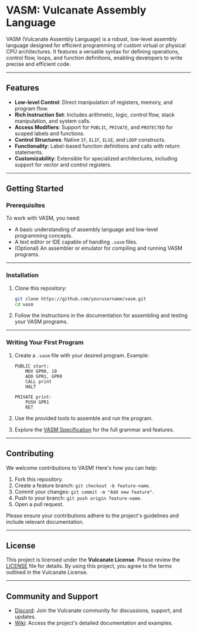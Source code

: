 
# VASM: Vulcanate Assembly Language

VASM (Vulcanate Assembly Language) is a robust, low-level assembly language designed for efficient programming of custom virtual or physical CPU architectures. It features a versatile syntax for defining operations, control flow, loops, and function definitions, enabling developers to write precise and efficient code.

---

## Features

- **Low-level Control**: Direct manipulation of registers, memory, and program flow.
- **Rich Instruction Set**: Includes arithmetic, logic, control flow, stack manipulation, and system calls.
- **Access Modifiers**: Support for `PUBLIC`, `PRIVATE`, and `PROTECTED` for scoped labels and functions.
- **Control Structures**: Native `IF`, `ELIF`, `ELSE`, and `LOOP` constructs.
- **Functionality**: Label-based function definitions and calls with return statements.
- **Customizability**: Extensible for specialized architectures, including support for vector and control registers.

---

## Getting Started

### Prerequisites

To work with VASM, you need:

- A basic understanding of assembly language and low-level programming concepts.
- A text editor or IDE capable of handling `.vasm` files.
- (Optional) An assembler or emulator for compiling and running VASM programs.

---

### Installation

1. Clone this repository:

   ```bash
   git clone https://github.com/yourusername/vasm.git
   cd vasm
   ```

2. Follow the instructions in the documentation for assembling and testing your VASM programs.

---

### Writing Your First Program

1. Create a `.vasm` file with your desired program. Example:

   ```vasm
   PUBLIC start:
       MOV GPR0, 10
       ADD GPR1, GPR0
       CALL print
       HALT

   PRIVATE print:
       PUSH GPR1
       RET
   ```

2. Use the provided tools to assemble and run the program.

3. Explore the [VASM Specification](./Specification.md) for the full grammar and features.

---

## Contributing

We welcome contributions to VASM! Here's how you can help:

1. Fork this repository.
2. Create a feature branch: `git checkout -b feature-name`.
3. Commit your changes: `git commit -m "Add new feature"`.
4. Push to your branch: `git push origin feature-name`.
5. Open a pull request.

Please ensure your contributions adhere to the project's guidelines and include relevant documentation.

---

## License

This project is licensed under the **Vulcanate License**. Please review the [LICENSE](./LICENSE) file for details. By using this project, you agree to the terms outlined in the Vulcanate License.

---

## Community and Support

- [Discord](https://discord.gg/invite/arr7cDwUTe): Join the Vulcanate community for discussions, support, and updates.
- [Wiki](vulcanate.com/vasm/wiki): Access the project's detailed documentation and examples.

